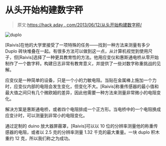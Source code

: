 # 从头开始构建数字秤

> 原文:[https://hack aday . com/2013/06/12/从头开始构建数字秤/](https://hackaday.com/2013/06/12/building-a-digital-scale-from-scratch/)

![duplo](../Images/735429c04d6f76eddf047ac40b82aa00.png)

[Raivis]在他的大学里接受了一项特殊的任务——找到一种方法来测量有多少 Duplo 砖块堆叠在一起。有很多方法可以做到这一点，从计算机视觉到使用尺子，但[Raivis]选择了一种更具教育性的方法。他用应变仪和惠斯通电桥从零开始制作了一个数字秤。构建日志非常有教育意义，并提供了一些对数字称重挑战的见解。

应变仪是一种简单的设备，只是一个小的力敏电阻。当贴在金属棒上施加一个力时，应变仪内部的电阻会发生变化，但变化不大。[Raivis]称重传感器的最小值和最大值之间只有几个微欧姆的差异，因此他需要一种方法来测量非常微小的电阻变化。

解决方案是惠斯通电桥，或者四个电阻排成一个正方形。当电桥中的一个电阻换成应变计时，可以测量到非常小的电阻变化。

通过定制的 duino 放大器屏蔽罩，[Raivis]可以以 10 位的分辨率测量他的称重传感器的电阻，或者以 2.5 克的分辨率测量 1.32 千克的最大重量。一块 duplo 积木重约 12 克，所以我们称之为成功。